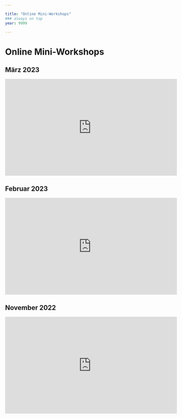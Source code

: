 ```yaml
---

title: "Online Mini-Workshops"
### always on top
year: 9999

---
```


# Online Mini-Workshops

## März 2023

<iframe width="560" height="315" src="https://www.youtube-nocookie.com/embed/vbrvPNrjyHo?controls=0" title="YouTube video player" frameborder="0" allow="accelerometer; autoplay; clipboard-write; encrypted-media; gyroscope; picture-in-picture; web-share" allowfullscreen></iframe>

## Februar 2023

<iframe width="560" height="315" src="https://www.youtube-nocookie.com/embed/n5j6RlsSstU?controls=0" title="YouTube video player" frameborder="0" allow="accelerometer; autoplay; clipboard-write; encrypted-media; gyroscope; picture-in-picture; web-share" allowfullscreen></iframe>

## November 2022

<iframe width="560" height="315" src="https://www.youtube.com/embed/kFnkN8vGhLU?controls=0" title="YouTube video player" frameborder="0" allow="accelerometer; autoplay; clipboard-write; encrypted-media; gyroscope; picture-in-picture; web-share" allowfullscreen></iframe>

